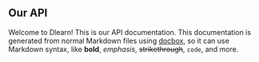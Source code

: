 ## Our API

Welcome to Dlearn! This is our API documentation. This documentation
is generated from normal Markdown files using [docbox](https://github.com/tmcw/docbox),
so it can use Markdown syntax, like **bold**, *emphasis*, ~~strikethrough~~,
`code`, and more.
